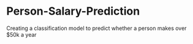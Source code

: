 # Person-Salary-Prediction
Creating a classification model to predict whether a person makes over $50k a year
